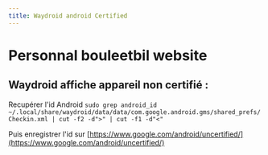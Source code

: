 ```yaml
---
title: Waydroid android Certified
---
```

# Personnal bouleetbil website

## Waydroid affiche appareil non certifié :

Recupérer l'id Android
`sudo grep android_id ~/.local/share/waydroid/data/data/com.google.android.gms/shared_prefs/Checkin.xml | cut -f2 -d">" | cut -f1 -d"<"`

Puis enregistrer l'id sur [https://www.google.com/android/uncertified/](https://www.google.com/android/uncertified/)